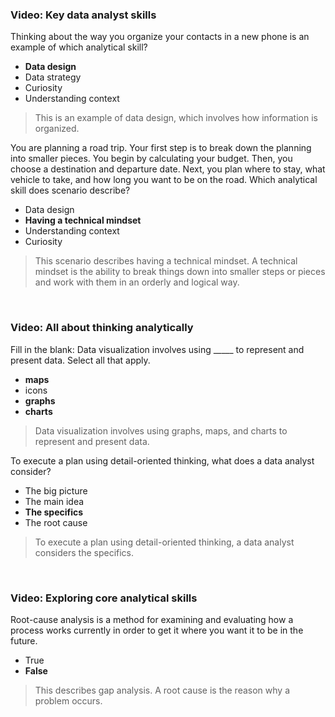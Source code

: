 ### Video: Key data analyst skills

Thinking about the way you organize your contacts in a new phone is an example of which analytical skill? 

* **Data design**
* Data strategy
* Curiosity
* Understanding context

> This is an example of data design, which involves how information is organized. 

You are planning a road trip. Your first step is to break down the planning into smaller pieces. You begin by calculating your budget. Then, you choose a destination and departure date. Next, you plan where to stay, what vehicle to take, and how long you want to be on the road. Which analytical skill does scenario describe?

* Data design
* **Having a technical mindset**
* Understanding context
* Curiosity

> This scenario describes having a technical mindset. A technical mindset is the ability to break things down into smaller steps or pieces and work with them in an orderly and logical way.

&nbsp;

### Video: All about thinking analytically 

Fill in the blank: Data visualization involves using _____ to represent and present data. Select all that apply.

* **maps**
* icons
* **graphs**
* **charts**

> Data visualization involves using graphs, maps, and charts to represent and present data. 

To execute a plan using detail-oriented thinking, what does a data analyst consider?

* The big picture
* The main idea
* **The specifics**
* The root cause

> To execute a plan using detail-oriented thinking, a data analyst considers the specifics.

&nbsp;

### Video: Exploring core analytical skills

Root-cause analysis is a method for examining and evaluating how a process works currently in order to get it where you want it to be in the future.

* True
* **False**

> This describes gap analysis. A root cause is the reason why a problem occurs. 
